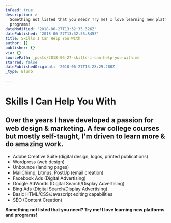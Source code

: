 ```yaml
---
inFeed: true
description: >-
  Something not listed that you need? Try me! I love learning new platforms and
  programs!
dateModified: '2018-06-27T13:32:35.326Z'
datePublished: '2018-06-27T13:32:35.845Z'
title: Skills I Can Help You With
author: []
publisher: {}
via: {}
sourcePath: _posts/2018-06-27-skills-i-can-help-you-with.md
starred: false
datePublishedOriginal: '2018-06-27T13:28:29.288Z'
_type: Blurb

---
```

# **Skills I Can Help You With**

## Over the years I have developed a passion for web design & marketing. A few college courses but mostly self-taught, I'm driven to learn more & do amazing work.

* Adobe Creative Suite (digital design, logos, printed publications)
* Wordpress (web design)
* Unbounce (landing pages)
* MailChimp, Litmus, PostUp (email creation)
* Facebook Ads (Digital Advertising)
* Google AdWords (Digital Search/Display Advertising)
* Bing Ads (Digital Search/Display Advertising)
* Basic HTML/CSS/Javascript editing capabilities
* SEO (Content Creation)

**Something not listed that you need? Try me! I love learning new platforms and programs!**